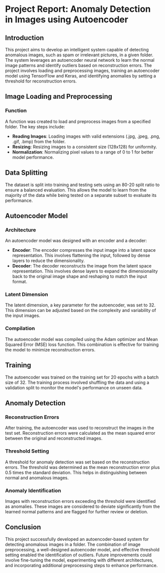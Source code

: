 # Project Report: Anomaly Detection in Images using Autoencoder

## Introduction
This project aims to develop an intelligent system capable of detecting anomalous images, such as spam or irrelevant pictures, in a given folder. The system leverages an autoencoder neural network to learn the normal image patterns and identify outliers based on reconstruction errors. The project involves loading and preprocessing images, training an autoencoder model using TensorFlow and Keras, and identifying anomalies by setting a threshold for reconstruction errors.

## Image Loading and Preprocessing
### Function
A function was created to load and preprocess images from a specified folder. The key steps include:
- **Reading Images**: Loading images with valid extensions (.jpg, .jpeg, .png, .gif, .bmp) from the folder.
- **Resizing**: Resizing images to a consistent size (128x128) for uniformity.
- **Normalization**: Normalizing pixel values to a range of 0 to 1 for better model performance.

## Data Splitting
The dataset is split into training and testing sets using an 80-20 split ratio to ensure a balanced evaluation. This allows the model to learn from the majority of the data while being tested on a separate subset to evaluate its performance.

## Autoencoder Model
### Architecture
An autoencoder model was designed with an encoder and a decoder:
- **Encoder**: The encoder compresses the input image into a latent space representation. This involves flattening the input, followed by dense layers to reduce the dimensionality.
- **Decoder**: The decoder reconstructs the image from the latent space representation. This involves dense layers to expand the dimensionality back to the original image shape and reshaping to match the input format.

### Latent Dimension
The latent dimension, a key parameter for the autoencoder, was set to 32. This dimension can be adjusted based on the complexity and variability of the input images.

### Compilation
The autoencoder model was compiled using the Adam optimizer and Mean Squared Error (MSE) loss function. This combination is effective for training the model to minimize reconstruction errors.

## Training
The autoencoder was trained on the training set for 20 epochs with a batch size of 32. The training process involved shuffling the data and using a validation split to monitor the model's performance on unseen data.

## Anomaly Detection
### Reconstruction Errors
After training, the autoencoder was used to reconstruct the images in the test set. Reconstruction errors were calculated as the mean squared error between the original and reconstructed images.

### Threshold Setting
A threshold for anomaly detection was set based on the reconstruction errors. The threshold was determined as the mean reconstruction error plus 0.5 times the standard deviation. This helps in distinguishing between normal and anomalous images.

### Anomaly Identification
Images with reconstruction errors exceeding the threshold were identified as anomalies. These images are considered to deviate significantly from the learned normal patterns and are flagged for further review or deletion.

## Conclusion
This project successfully developed an autoencoder-based system for detecting anomalous images in a folder. The combination of image preprocessing, a well-designed autoencoder model, and effective threshold setting enabled the identification of outliers. Future improvements could involve fine-tuning the model, experimenting with different architectures, and incorporating additional preprocessing steps to enhance performance.
